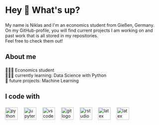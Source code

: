 <h1 align="left">Hey 👋 What's up?</h1>

###

<p align="left">My name is Niklas and I'm an economics student from Gießen, Germany. <br>On my GitHub-profile, you will find current projects I am working on and past work that is all stored in my repositories. <br>Feel free to check them out!</p>

###

<h2 align="left">About me</h2>

###

<p align="left">👨🏻‍🎓 Economics student<br>👨🏻‍💻 currently learning: Data Science with Python<br>🔮 future projects: Machine Learning</p>

###

<h2 align="left">I code with</h2>

###

<div align="left">
  <img src="https://cdn.jsdelivr.net/gh/devicons/devicon/icons/python/python-original.svg" height="40" alt="python logo"  />
  <img width="12" />
  <img src="https://cdn.jsdelivr.net/gh/devicons/devicon/icons/jupyter/jupyter-original.svg" height="40" alt="jupyter logo"  />
  <img width="12" />
  <img src="https://cdn.jsdelivr.net/gh/devicons/devicon/icons/vscode/vscode-original.svg" height="40" alt="vscode logo"  />
  <img width="12" />
  <img src="https://cdn.jsdelivr.net/gh/devicons/devicon/icons/git/git-original.svg" height="40" alt="git logo"  />
  <img width="12" />
  <img src="https://cdn.jsdelivr.net/gh/devicons/devicon/icons/rstudio/rstudio-original.svg" height="40" alt="rstudio logo"  />
  <img width="12" />
  <img src="https://cdn.jsdelivr.net/gh/devicons/devicon/icons/latex/latex-original.svg" height="40" alt="latex logo"  />
  <img width="12" />
  <img src="https://upload.wikimedia.org/wikipedia/commons/2/21/Matlab_Logo.png" height="40" alt="latex logo"  />
  <img width="12" />
</div>

###
